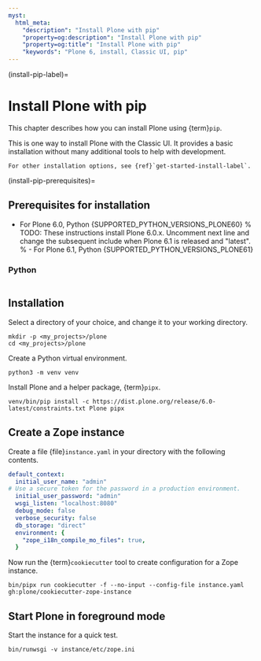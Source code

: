 ```yaml
---
myst:
  html_meta:
    "description": "Install Plone with pip"
    "property=og:description": "Install Plone with pip"
    "property=og:title": "Install Plone with pip"
    "keywords": "Plone 6, install, Classic UI, pip"
---
```


(install-pip-label)=

# Install Plone with pip

This chapter describes how you can install Plone using {term}`pip`.

This is one way to install Plone with the Classic UI.
It provides a basic installation without many additional tools to help with development.

```{seealso}
For other installation options, see {ref}`get-started-install-label`.
```

(install-pip-prerequisites)=

## Prerequisites for installation

-   For Plone 6.0, Python {SUPPORTED_PYTHON_VERSIONS_PLONE60}
% TODO: These instructions install Plone 6.0.x. Uncomment next line and change the subsequent include when Plone 6.1 is released and "latest".
% -   For Plone 6.1, Python {SUPPORTED_PYTHON_VERSIONS_PLONE61}


### Python

```{include} /_inc/_install-python-plone60.md
```


## Installation

Select a directory of your choice, and change it to your working directory.

```shell
mkdir -p <my_projects>/plone
cd <my_projects>/plone
```

Create a Python virtual environment.

```shell
python3 -m venv venv
```

Install Plone and a helper package, {term}`pipx`.

```shell
venv/bin/pip install -c https://dist.plone.org/release/6.0-latest/constraints.txt Plone pipx
```


## Create a Zope instance

Create a file {file}`instance.yaml` in your directory with the following contents.

```yaml
default_context:
  initial_user_name: "admin"
# Use a secure token for the password in a production environment.
  initial_user_password: "admin"
  wsgi_listen: "localhost:8080"
  debug_mode: false
  verbose_security: false
  db_storage: "direct"
  environment: {
    "zope_i18n_compile_mo_files": true,
  }
```

Now run the {term}`cookiecutter` tool to create configuration for a Zope instance.

```
bin/pipx run cookiecutter -f --no-input --config-file instance.yaml gh:plone/cookiecutter-zope-instance
```


## Start Plone in foreground mode

Start the instance for a quick test.

```shell
bin/runwsgi -v instance/etc/zope.ini
```

```{include} /_inc/_create-classic-ui-instance.md
```

